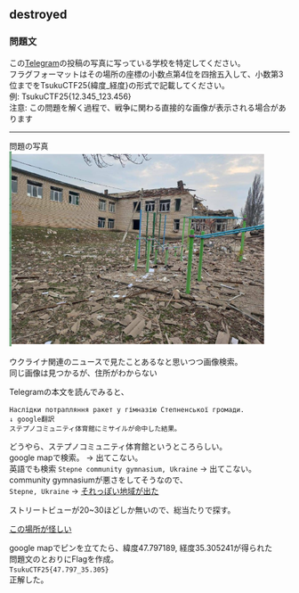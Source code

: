 
## destroyed
### 問題文
この[Telegram](https://t.me/etozp/19319)の投稿の写真に写っている学校を特定してください。  
フラグフォーマットはその場所の座標の小数点第4位を四捨五入して、小数第3位までをTsukuCTF25{緯度_経度}の形式で記載してください。  
例: TsukuCTF25{12.345_123.456}   
注意: この問題を解く過程で、戦争に関わる直接的な画像が表示される場合があります  

---

問題の写真  
![](./image1.png)

ウクライナ関連のニュースで見たことあるなと思いつつ画像検索。  
同じ画像は見つかるが、住所がわからない  

Telegramの本文を読んでみると、  
```
Наслідки потрапляння ракет у гімназію Степненської громади. 
↓ google翻訳
ステプノコミュニティ体育館にミサイルが命中した結果。
```

どうやら、ステプノコミュニティ体育館というところらしい。  
google mapで検索。 → 出てこない。  
英語でも検索 `Stepne community gymnasium, Ukraine` → 出てこない。  
community gymnasiumが悪さをしてそうなので、  
`Stepne, Ukraine` -> [それっぽい地域が出た](https://www.google.com/maps/place/Stepne,+%E3%82%B6%E3%83%9D%E3%83%AA%E3%83%BC%E3%82%B8%E3%83%A3+%E3%82%A6%E3%82%AF%E3%83%A9%E3%82%A4%E3%83%8A+70432/@47.7973146,35.3037427,16z/data=!3m1!4b1!4m6!3m5!1s0x40dc5beca59ce337:0x67c8a888631fcee!8m2!3d47.797249!4d35.3072124!16s%2Fg%2F121876cx?entry=ttu&g_ep=EgoyMDI1MDQzMC4xIKXMDSoASAFQAw%3D%3D)  

ストリートビューが20~30ほどしか無いので、総当たりで探す。

[この場所が怪しい](https://www.google.com/maps/place/Stepne,+%E3%82%B6%E3%83%9D%E3%83%AA%E3%83%BC%E3%82%B8%E3%83%A3+%E3%82%A6%E3%82%AF%E3%83%A9%E3%82%A4%E3%83%8A+70432/@47.797058,35.304544,3a,75y,280.36h,84t/data=!3m8!1e1!3m6!1sCIHM0ogKEICAgICEzfrdLA!2e10!3e11!6shttps:%2F%2Flh3.googleusercontent.com%2Fgpms-cs-s%2FAB8u6Ha8iL69ei0un5pW7YBWFAPiPptuwuZM_jupOTLQWNQ6dC44PLuqkAC41RWRMnjhuI769n0Y7QGIs_3eLDoQhyc_BlBvSB0eADaukO6WwZVCy8Hb-kNYLmT0pTPYoL5VVz40A1tk%3Dw900-h600-k-no-pi6-ya280.36-ro0-fo100!7i5472!8i2736!4m7!3m6!1s0x40dc5beca59ce337:0x67c8a888631fcee!8m2!3d47.797249!4d35.3072124!10e5!16s%2Fg%2F121876cx?entry=ttu&g_ep=EgoyMDI1MDQzMC4xIKXMDSoASAFQAw%3D%3D)  


google mapでピンを立てたら、緯度47.797189, 経度35.305241が得られた  
問題文のとおりにFlagを作成。  
`TsukuCTF25{47.797_35.305}`  
正解した。  